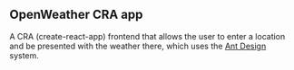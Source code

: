 ## OpenWeather CRA app

A CRA (create-react-app) frontend that allows the user to enter a location and be presented with the weather there, which uses the [Ant Design](https://ant.design/docs/react/introduce) system.